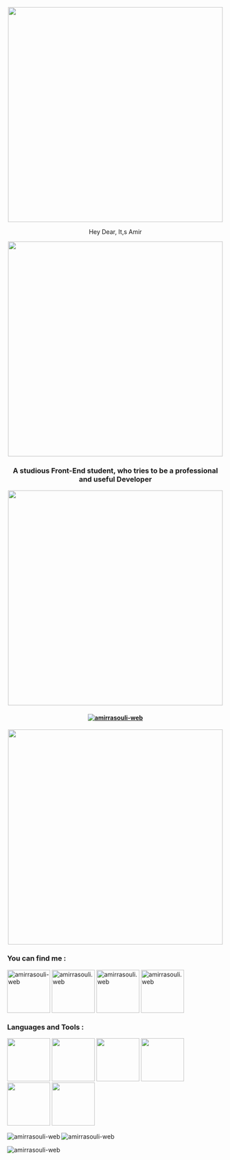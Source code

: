 <div align='center'>
  <img src='https://github.com/Anmol-Baranwal/Cool-GIFs-For-GitHub/assets/74038190/3b4607a1-1cc6-41f1-926f-892ae880e7a5' width='500'>
</div>


<p align="center">Hey Dear, It,s Amir</p>

<div align='center'>
<img src='https://user-images.githubusercontent.com/74038190/212284115-f47cd8ff-2ffb-4b04-b5bf-4d1c14c0247f.gif' width='500'>
</div>

<h3 align="center">A studious Front-End student, who tries to be a professional and useful Developer</h3>

<div align='center'>
<img src='https://user-images.githubusercontent.com/74038190/212284115-f47cd8ff-2ffb-4b04-b5bf-4d1c14c0247f.gif' width='500'>
</div>

<h4 align="center"> <a href="https://github.com/ryo-ma/github-profile-trophy"><img src="https://github-profile-trophy.vercel.app/?username=amirrasouli-web" alt="amirrasouli-web" /></a> </h4>

<div align='center'>
<img src='https://user-images.githubusercontent.com/74038190/212284158-e840e285-664b-44d7-b79b-e264b5e54825.gif' width='500'>
</div>

<h3 align="left">You can find me :</h3>
<p align="left">
<a href="https://linkedin.com/in/amirrasouli-web" target="blank"><img align="center" src="https://user-images.githubusercontent.com/74038190/235294012-0a55e343-37ad-4b0f-924f-c8431d9d2483.gif" alt="amirrasouli-web" width="100" /></a>
<a href="https://instagram.com/amirrasouli.web" target="blank"><img align="center" src="https://user-images.githubusercontent.com/74038190/235294013-a33e5c43-a01c-43f6-b44d-a406d8b4ab75.gif" alt="amirrasouli.web" width="100" /></a>
<a href="https://wa.me/+989394203252" target="blank"><img align="center" src="https://user-images.githubusercontent.com/74038190/235294019-40007353-6219-4ec5-b661-b3c35136dd0b.gif" alt="amirrasouli.web" width="100" /></a>
<a href="https://www.facebook.com/share/pxDxjBJU49k6yBv9/?mibextid=LQQJ4d" target="blank"><img align="center" src="https://user-images.githubusercontent.com/74038190/235294008-ed8de58b-d4d0-4790-aa81-a39fdc8a1e50.gif" alt="amirrasouli.web" width="100" /></a>
</p>

<h3 align="left">Languages and Tools :</h3>
<div>
  <img src='https://user-images.githubusercontent.com/74038190/212257454-16e3712e-945a-4ca2-b238-408ad0bf87e6.gif' width='100'>
  <img src='https://user-images.githubusercontent.com/74038190/212257467-871d32b7-e401-42e8-a166-fcfd7baa4c6b.gif' width='100'>
  <img src='https://user-images.githubusercontent.com/74038190/212280805-9bcb336b-8c55-46a8-abf8-ff286ab55472.gif' width='100'>
  <img src='https://github.com/Anmol-Baranwal/Cool-GIFs-For-GitHub/assets/74038190/29fd6286-4e7b-4d6c-818f-c4765d5e39a9' width='100'>
  <img src='https://github.com/Anmol-Baranwal/Cool-GIFs-For-GitHub/assets/74038190/67f477ed-6624-42da-99f0-1a7b1a16eecb' width='100'>
  <img src='https://s1.ezgif.com/tmp/ezgif-1-5b21e39702.gif' width='100'>
</div>

<p>
  <img align="left" src="https://github-readme-stats.vercel.app/api/top-langs?username=amirrasouli-web&show_icons=true&locale=en&layout=compact" alt="amirrasouli-web" />
</p>

<p>
  <img align="center" src="https://github-readme-stats.vercel.app/api?username=amirrasouli-web&show_icons=true&locale=en" alt="amirrasouli-web" />
</p>

<p>
  <img align="center" src="https://github-readme-streak-stats.herokuapp.com/?user=amirrasouli-web&" alt="amirrasouli-web" />
</p>
